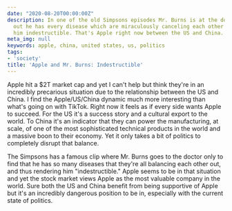 ```yaml
---
date: "2020-08-20T00:00:00Z"
description: In one of the old Simpsons episodes Mr. Burns is at the doctor and finds
  out he has every disease which are miraculously canceling each other out, thus making
  him indestructible. That's Apple right now between the US and China.
meta_img: null
keywords: apple, china, united states, us, politics
tags:
- 'society'
title: 'Apple and Mr. Burns: Indestructible'
---
```


Apple hit a $2T market cap and yet I can't help but think they're in an incredibly precarious situation due to the relationship between the US and China. I find the Apple/US/China dynamic much more interesting than what's going on with TikTok. Right now it feels as if every side wants Apple to succeed. For the US it's a success story and a cultural export to the world. To China it's an indicator that they can power the manufacturing, at scale, of one of the most sophisticated technical products in the world and a massive boon to their economy. Yet it only takes a bit of politics to completely disrupt that balance.

<amp-youtube
    data-videoid="aI0euMFAWF8"
    layout="responsive"
    width="640" height="480"></amp-youtube>

The Simpsons has a famous clip where Mr. Burns goes to the doctor only to find that he has so many diseases that they're all balancing each other out, and thus rendering him "indestructible." Apple seems to be in that situation and yet the stock market views Apple as the most valuable company in the world. Sure both the US and China benefit from being supportive of Apple but it's an incredibly dangerous position to be in, especially with the current state of politics.
